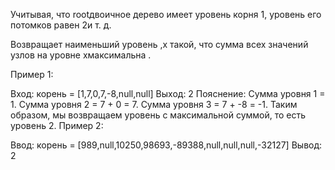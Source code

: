 Учитывая, что rootдвоичное дерево имеет уровень корня 1, уровень его потомков равен 2и т. д.

Возвращает наименьший уровень ,x такой, что сумма всех значений узлов на уровне xмаксимальна .

Пример 1:

Вход: корень = [1,7,0,7,-8,null,null]
Выход: 2
Пояснение:
Сумма уровня 1 = 1.
Сумма уровня 2 = 7 + 0 = 7.
Сумма уровня 3 = 7 + -8 = -1.
Таким образом, мы возвращаем уровень с максимальной суммой, то есть уровень 2.
Пример 2:

Ввод: корень = [989,null,10250,98693,-89388,null,null,null,-32127]
Вывод: 2

